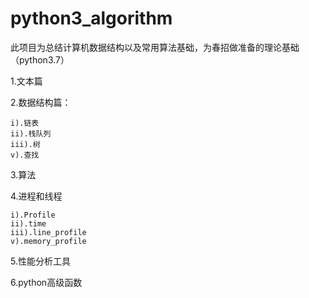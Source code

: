 # python3_algorithm
此项目为总结计算机数据结构以及常用算法基础，为春招做准备的理论基础（python3.7）

1.文本篇

2.数据结构篇：

    i).链表
    ii).栈队列
    iii).树
    v).查找
3.算法

4.进程和线程

    i).Profile
    ii).time
    iii).line_profile
    v).memory_profile
5.性能分析工具


6.python高级函数
